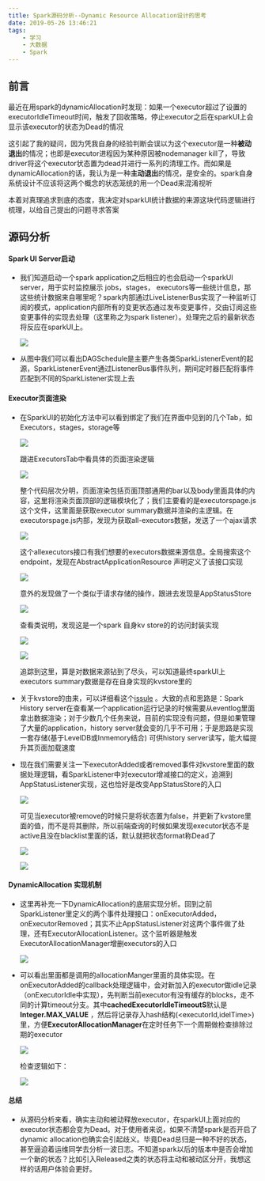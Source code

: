 ```yaml
---
title: Spark源码分析--Dynamic Resource Allocation设计的思考
date: 2019-05-26 13:46:21
tags:
    - 学习
    - 大数据
    - Spark
---
```


## 前言

最近在用spark的dynamicAllocation时发现：如果一个executor超过了设置的executorIdleTimeout时间，触发了回收策略，停止executor之后在sparkUI上会显示该executor的状态为Dead的情况

这引起了我的疑问，因为凭我自身的经验判断会误以为这个executor是一种**被动退出**的情况；也即是executor进程因为某种原因被nodemanager kill了，导致driver将这个executor状态置为dead并进行一系列的清理工作。而如果是dynamicAllocation的话，我认为是一种**主动退出**的情况，是安全的。spark自身系统设计不应该将这两个概念的状态笼统的用一个Dead来混淆视听

本着对真理追求到底的态度，我决定对sparkUI统计数据的来源这块代码逻辑进行梳理，以给自己提出的问题寻求答案

## 源码分析

#### Spark UI Server启动

- 我们知道启动一个spark application之后相应的也会启动一个sparkUI server，用于实时监控展示 jobs，stages， executors等一些统计信息，那这些统计数据来自哪里呢？spark内部通过LiveListenerBus实现了一种监听订阅的模式，application内部所有的变更状态通过发布变更事件，交由订阅这些变更事件的实现去处理（这里称之为spark listener）。处理完之后的最新状态将反应在sparkUI上。

  ![](http://imgs.wanhb.cn/sparkui-1.jpeg)

- 从图中我们可以看出DAGSchedule是主要产生各类SparkListenerEvent的起源，SparkListenerEvent通过ListenerBus事件队列，期间定时器匹配将事件匹配到不同的SparkListener实现上去

####  Executor页面渲染

- 在SparkUI的初始化方法中可以看到绑定了我们在界面中见到的几个Tab，如Executors，stages，storage等

  ![](http://imgs.wanhb.cn/sparkui-2.png)

  跟进ExecutorsTab中看具体的页面渲染逻辑

  ![](http://imgs.wanhb.cn/sparkui-3.png)

  整个代码层次分明，页面渲染包括页面顶部通用的bar以及body里面具体的内容，这里将渲染页面顶部的逻辑模块化了；我们主要看的是executorspage.js这个文件，这里面是获取executor summary数据并渲染的主逻辑。在executorspage.js内部，发现为获取all-executors数据，发送了一个ajax请求

  ![](http://imgs.wanhb.cn/sparkui-4.png)

  这个allexecutors接口有我们想要的executors数据来源信息。全局搜索这个endpoint，发现在AbstractApplicationResource 声明定义了该接口实现

  ![](http://imgs.wanhb.cn/sparkui-5.png)

  意外的发现做了一个类似于请求存储的操作，跟进去发现是AppStatusStore

  ![](http://imgs.wanhb.cn/sparkui-6.png)

  查看类说明，发现这是一个spark 自身kv store的的访问封装实现

  ![](http://imgs.wanhb.cn/sparkui-7.png)

  ![](http://imgs.wanhb.cn/sparkui-8.png)

  追踪到这里，算是对数据来源钻到了尽头，可以知道最终sparkUI上executors summary数据是存在自身实现的kvstore里的

- 关于kvstore的由来，可以详细看这个[issule](https://issues.apache.org/jira/browse/SPARK-18085) 。大致的点和思路是：Spark History server在查看某一个application运行记录的时候需要从eventlog里面拿出数据渲染；对于少数几个任务来说，目前的实现没有问题，但是如果管理了大量的application，history server就会变的几乎不可用；于是思路是实现一套存储(基于LevelDB或Inmemory结合) 可供history server读写，能大幅提升其页面加载速度

- 现在我们需要关注一下executorAdded或者removed事件对kvstore里面的数据处理逻辑，看SparkListener中对executor增减接口的定义，追溯到AppStatusListener实现，这也恰好是改变AppStatusStore的入口

  ![](http://imgs.wanhb.cn/sparkui-9.png)

  可见当executor被remove的时候只是将状态置为false，并更新了kvstore里面的值，而不是将其删除，所以前端查询的时候如果发现executor状态不是active且没在blacklist里面的话，默认就把状态format称Dead了

  ![](http://imgs.wanhb.cn/sparkui-10.png)

  ![](http://imgs.wanhb.cn/sparkui-11.png)

#### DynamicAllocation 实现机制

- 这里再补充一下DynamicAllocation的底层实现分析。回到之前SparkListener里定义的两个事件处理接口：onExecutorAdded，onExecutorRemoved；其实不止AppStatusListener对这两个事件做了处理，还有ExecutorAllocationListener。这个监听器是触发ExecutorAllocationManager增删executors的入口

  ![](http://imgs.wanhb.cn/sparkui-12.png)

- 可以看出里面都是调用的allocationManger里面的具体实现。在onExecutorAdded的callback处理逻辑中，会对新加入的executor做idle记录（onExecutorIdle中实现），先判断当前executor有没有缓存的blocks，走不同的计算timeout分支。其中**cachedExecutorIdleTimeoutS**默认是**Integer.MAX_VALUE** ，然后将记录存入hash结构(<executorId,idelTime>)里，方便**ExecutorAllocationManager**在定时任务下一个周期做检查排除过期的executor

  ![](http://imgs.wanhb.cn/sparkui-13.png)

  检查逻辑如下：

  ![](http://imgs.wanhb.cn/sparkui-14.png)

  

#### 总结

- 从源码分析来看，确实主动和被动释放executor，在sparkUI上面对应的executor状态都会变为Dead。对于使用者来说，如果不清楚spark是否开启了dynamic allocation也确实会引起歧义。毕竟Dead总归是一种不好的状态，甚至逼迫着运维同学去分析一波日志。不知道spark以后的版本中是否会增加一个新的状态？比如引入Released之类的状态将主动和被动区分开，我想这样的话用户体验会更好。
